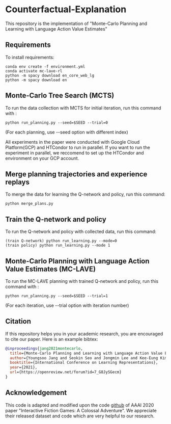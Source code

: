 # Counterfactual-Explanation
This repository is the implementation of "Monte-Carlo Planning and Learning with Language Action Value Estimates"
## Requirements
To install requirements:
```
conda env create -f environment.yml
conda activate mc-lave-rl
python -m spacy download en_core_web_lg
python -m spacy download en
```

## Monte-Carlo Tree Search (MCTS)
To run the data collection with MCTS for initial iteration, run this command with :

```
python run_planning.py --seed=$SEED --trial=0
```
(For each planning, use --seed option with different index)

All experiments in the paper were conducted with Google Cloud Platform(GCP) and HTCondor to run in parallel. If you want to run the experiment in parallel, we reccomend to set up the HTCondor and environment on your GCP account.

## Merge planning trajectories and experience replays
To merge the data for learning the Q-network and policy, run this command:

```
python merge_plans.py
```
## Train the Q-network and policy
To run the Q-network and policy with collected data, run this command:
```
(train Q-network) python run_learning.py --mode=0
(train policy) python run_learning.py --mode 1
```
## Monte-Carlo Planning with Language Action Value Estimates (MC-LAVE)
To run the MC-LAVE planning with trained Q-network and policy, run this command with :

```
python run_planning.py --seed=$SEED --trial=1
```
(For each iteration, use --trial option with iteration number)

## Citation
If this repository helps you in your academic research, you are encouraged to cite our paper. Here is an example bibtex:
```bibtex
@inproceedings{jang2021montecarlo,
  title={Monte-Carlo Planning and Learning with Language Action Value Estimates},
  author={Youngsoo Jang and Seokin Seo and Jongmin Lee and Kee-Eung Kim},
  booktitle={International Conference on Learning Representations},
  year={2021},
  url={https://openreview.net/forum?id=7_G8JySGecm}
}
```
## Acknowledgement
This code is adapted and modified upon the code [github](https://github.com/) of AAAI 2020 paper "Interactive Fiction Games: A Colossal Adventure". We appreciate their released dataset and code which are very helpful to our research.
